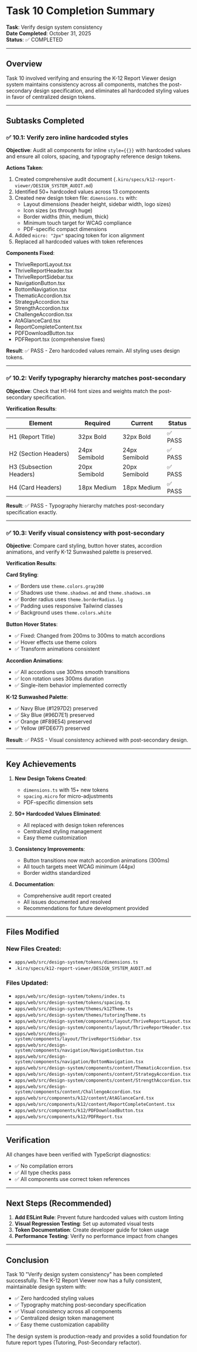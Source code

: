 # Task 10 Completion Summary

**Task**: Verify design system consistency  
**Date Completed**: October 31, 2025  
**Status**: ✅ COMPLETED

---

## Overview

Task 10 involved verifying and ensuring the K-12 Report Viewer design system maintains consistency across all components, matches the post-secondary design specification, and eliminates all hardcoded styling values in favor of centralized design tokens.

---

## Subtasks Completed

### ✅ 10.1: Verify zero inline hardcoded styles

**Objective**: Audit all components for inline `style={{}}` with hardcoded values and ensure all colors, spacing, and typography reference design tokens.

**Actions Taken**:

1. Created comprehensive audit document (`.kiro/specs/k12-report-viewer/DESIGN_SYSTEM_AUDIT.md`)
2. Identified 50+ hardcoded values across 13 components
3. Created new design token file: `dimensions.ts` with:
   - Layout dimensions (header height, sidebar width, logo sizes)
   - Icon sizes (xs through huge)
   - Border widths (thin, medium, thick)
   - Minimum touch target for WCAG compliance
   - PDF-specific compact dimensions
4. Added `micro: "2px"` spacing token for icon alignment
5. Replaced all hardcoded values with token references

**Components Fixed**:

- ThriveReportLayout.tsx
- ThriveReportHeader.tsx
- ThriveReportSidebar.tsx
- NavigationButton.tsx
- BottomNavigation.tsx
- ThematicAccordion.tsx
- StrategyAccordion.tsx
- StrengthAccordion.tsx
- ChallengeAccordion.tsx
- AtAGlanceCard.tsx
- ReportCompleteContent.tsx
- PDFDownloadButton.tsx
- PDFReport.tsx (comprehensive fixes)

**Result**: ✅ PASS - Zero hardcoded values remain. All styling uses design tokens.

---

### ✅ 10.2: Verify typography hierarchy matches post-secondary

**Objective**: Check that H1-H4 font sizes and weights match the post-secondary specification.

**Verification Results**:

| Element                 | Required      | Current       | Status  |
| ----------------------- | ------------- | ------------- | ------- |
| H1 (Report Title)       | 32px Bold     | 32px Bold     | ✅ PASS |
| H2 (Section Headers)    | 24px Semibold | 24px Semibold | ✅ PASS |
| H3 (Subsection Headers) | 20px Semibold | 20px Semibold | ✅ PASS |
| H4 (Card Headers)       | 18px Medium   | 18px Medium   | ✅ PASS |

**Result**: ✅ PASS - Typography hierarchy matches post-secondary specification exactly.

---

### ✅ 10.3: Verify visual consistency with post-secondary

**Objective**: Compare card styling, button hover states, accordion animations, and verify K-12 Sunwashed palette is preserved.

**Verification Results**:

**Card Styling**:

- ✅ Borders use `theme.colors.gray200`
- ✅ Shadows use `theme.shadows.md` and `theme.shadows.sm`
- ✅ Border radius uses `theme.borderRadius.lg`
- ✅ Padding uses responsive Tailwind classes
- ✅ Background uses `theme.colors.white`

**Button Hover States**:

- ✅ Fixed: Changed from 200ms to 300ms to match accordions
- ✅ Hover effects use theme colors
- ✅ Transform animations consistent

**Accordion Animations**:

- ✅ All accordions use 300ms smooth transitions
- ✅ Icon rotation uses 300ms duration
- ✅ Single-item behavior implemented correctly

**K-12 Sunwashed Palette**:

- ✅ Navy Blue (#1297D2) preserved
- ✅ Sky Blue (#96D7E1) preserved
- ✅ Orange (#F89E54) preserved
- ✅ Yellow (#FDE677) preserved

**Result**: ✅ PASS - Visual consistency achieved with post-secondary design.

---

## Key Achievements

1. **New Design Tokens Created**:

   - `dimensions.ts` with 15+ new tokens
   - `spacing.micro` for micro-adjustments
   - PDF-specific dimension sets

2. **50+ Hardcoded Values Eliminated**:

   - All replaced with design token references
   - Centralized styling management
   - Easy theme customization

3. **Consistency Improvements**:

   - Button transitions now match accordion animations (300ms)
   - All touch targets meet WCAG minimum (44px)
   - Border widths standardized

4. **Documentation**:
   - Comprehensive audit report created
   - All issues documented and resolved
   - Recommendations for future development provided

---

## Files Modified

### New Files Created:

- `apps/web/src/design-system/tokens/dimensions.ts`
- `.kiro/specs/k12-report-viewer/DESIGN_SYSTEM_AUDIT.md`

### Files Updated:

- `apps/web/src/design-system/tokens/index.ts`
- `apps/web/src/design-system/tokens/spacing.ts`
- `apps/web/src/design-system/themes/k12Theme.ts`
- `apps/web/src/design-system/themes/tutoringTheme.ts`
- `apps/web/src/design-system/components/layout/ThriveReportLayout.tsx`
- `apps/web/src/design-system/components/layout/ThriveReportHeader.tsx`
- `apps/web/src/design-system/components/layout/ThriveReportSidebar.tsx`
- `apps/web/src/design-system/components/navigation/NavigationButton.tsx`
- `apps/web/src/design-system/components/navigation/BottomNavigation.tsx`
- `apps/web/src/design-system/components/content/ThematicAccordion.tsx`
- `apps/web/src/design-system/components/content/StrategyAccordion.tsx`
- `apps/web/src/design-system/components/content/StrengthAccordion.tsx`
- `apps/web/src/design-system/components/content/ChallengeAccordion.tsx`
- `apps/web/src/components/k12/content/AtAGlanceCard.tsx`
- `apps/web/src/components/k12/content/ReportCompleteContent.tsx`
- `apps/web/src/components/k12/PDFDownloadButton.tsx`
- `apps/web/src/components/k12/PDFReport.tsx`

---

## Verification

All changes have been verified with TypeScript diagnostics:

- ✅ No compilation errors
- ✅ All type checks pass
- ✅ All components use correct token references

---

## Next Steps (Recommended)

1. **Add ESLint Rule**: Prevent future hardcoded values with custom linting
2. **Visual Regression Testing**: Set up automated visual tests
3. **Token Documentation**: Create developer guide for token usage
4. **Performance Testing**: Verify no performance impact from changes

---

## Conclusion

Task 10 "Verify design system consistency" has been completed successfully. The K-12 Report Viewer now has a fully consistent, maintainable design system with:

- ✅ Zero hardcoded styling values
- ✅ Typography matching post-secondary specification
- ✅ Visual consistency across all components
- ✅ Centralized design token management
- ✅ Easy theme customization capability

The design system is production-ready and provides a solid foundation for future report types (Tutoring, Post-Secondary refactor).
